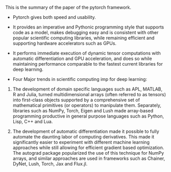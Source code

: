 This is the summary of the paper of the pytorch framework.

- Pytorch gives both speed and usability.
- It provides an imperative and Pythonic programming style that supports code as a model, makes debugging easy and is consistent with other popular scientific computing libraries, while remaining efficient and supporting hardware accelerators such as GPUs.
- It performs immediate execution of dynamic tensor computations with automatic differentiation and
GPU acceleration, and does so while maintaining performance comparable to the fastest current
libraries for deep learning.


- Four Major trends in scientific computing imp for deep learning:

1. The development of domain specific languages such as APL, MATLAB, R and Julia, turned multidimensional arrays (often referred to as tensors) into first-class objects supported by a comprehensive set of mathematical primitives (or operators) to manipulate them. Separately, libraries such as NumPy, Torch, Eigen and Lush made array-based programming productive in general purpose languages such as Python, Lisp, C++ and Lua.

2. The development of automatic differentiation made it possible to fully automate the daunting labor of computing derivatives. This made it significantly easier to experiment with different machine learning approaches while still allowing for efficient gradient based optimization. The autograd package popularized the use of this technique for NumPy arrays, and similar approaches are used in frameworks such as Chainer, DyNet, Lush, Torch, Jax and Flux.jl.
